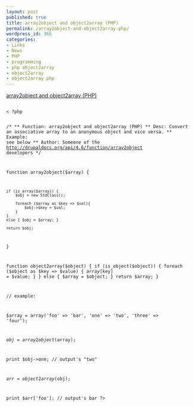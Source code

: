 ```yaml
---
layout: post
published: true
title: array2object and object2array (PHP)
permalink: /array2object-and-object2array-php/
wordpress_id: 365
categories:
- Links
- News
- PHP
- programming
- php object2array
- object2array
- object2array php
---
```



<a href="http://www.jonasjohn.de/snippets/">array2object and object2array (PHP)</a>

<code lang=php>
< ?php

/*
** Function: array2object and object2array (PHP)
** Desc: Convert an associative array to an anonymous object and vice versa.
** Example: see below
** Author: Someone of the http://drupaldocs.org/api/4.6/function/array2object developers
*/

function array2object($array) {

    if (is_array($array)) {
        $obj = new StdClass();
        
        foreach ($array as $key => $val){
            $obj->$key = $val;
        }
    }
    else { $obj = $array; }
    
    return $obj;
}

function object2array($object) {
    if (is_object($object)) {
        foreach ($object as $key => $value) {
            $array[$key] = $value;
        }
    }
    else {
        $array = $object;
    }
    return $array;
}


// example:

$array = array('foo' => 'bar', 'one' => 'two', 'three' => 'four');

$obj = array2object($array);

print $obj->one; // output's "two"

$arr = object2array($obj);

print $arr['foo']; // output's bar
?>



```
